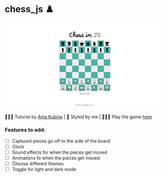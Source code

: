 # chess_js ♟️   

![Chess Screenshot](/images/Chess.png)

👩🏻‍🏫 Tutorial by [Ania Kubów](https://www.youtube.com/watch?v=Qv0fvm5B0EM) | 🎨 Styled by me | 👩🏻‍💻 Play the game [here](https://corrine2212.github.io/chess_js/)

### Features to add:
- [ ] Captured pieces go off to the side of the board
- [ ] Clock
- [ ] Sound effects for when the pieces get moved
- [ ] Animations fo when the pieces get moved
- [ ] Choose different themes
- [ ] Toggle for light and dark mode

